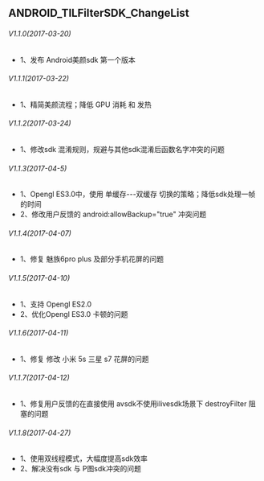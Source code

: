 ## ANDROID_TILFilterSDK_ChangeList

###### V1.1.0(2017-03-20)
* 1、发布 Android美颜sdk 第一个版本
 
###### V1.1.1(2017-03-22)
* 1、精简美颜流程；降低 GPU 消耗 和 发热

###### V1.1.2(2017-03-24)
* 1、修改sdk 混淆规则，规避与其他sdk混淆后函数名字冲突的问题

###### V1.1.3(2017-04-5)
* 1、Opengl ES3.0中，使用 单缓存---双缓存 切换的策略；降低sdk处理一帧的时间
* 2、修改用户反馈的  android:allowBackup="true" 冲突问题

###### V1.1.4(2017-04-07)
* 1、修复  魅族6pro plus 及部分手机花屏的问题

###### V1.1.5(2017-04-10)
* 1、支持 Opengl ES2.0
* 2、优化Opengl ES3.0 卡顿的问题

###### V1.1.6(2017-04-11)
* 1、修复 修改 小米 5s  三星 s7 花屏的问题

###### V1.1.7(2017-04-12)
* 1、修复用户反馈的在直接使用 avsdk不使用ilivesdk场景下 destroyFilter 阻塞的问题

###### V1.1.8(2017-04-27)
* 1、使用双线程模式，大幅度提高sdk效率
* 2、解决没有sdk 与 P图sdk冲突的问题
